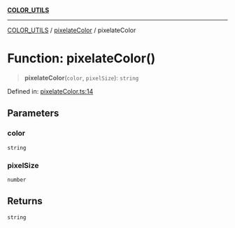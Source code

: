 [**COLOR_UTILS**](../../README.md)

***

[COLOR_UTILS](../../README.md) / [pixelateColor](../README.md) / pixelateColor

# Function: pixelateColor()

> **pixelateColor**(`color`, `pixelSize`): `string`

Defined in: [pixelateColor.ts:14](https://github.com/dailker/everyutil-js/blob/7799f3f003cb23f425be3f1c83c38483e2648188/src/color/pixelateColor.ts#L14)

## Parameters

### color

`string`

### pixelSize

`number`

## Returns

`string`
